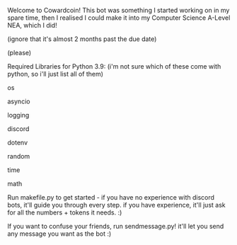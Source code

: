 Welcome to Cowardcoin!
This bot was something I started working on in my spare time, then I realised I could make it into my Computer Science A-Level NEA, which I did!

(ignore that it's almost 2 months past the due date)

(please)

Required Libraries for Python 3.9: (i'm not sure which of these come with python, so i'll just list all of them)

os

asyncio

logging

discord

dotenv

random

time

math



Run makefile.py to get started - if you have no experience with discord bots, it'll guide you through every step. if you have experience, it'll just ask for all the numbers + tokens it needs. :)

If you want to confuse your friends, run sendmessage.py! it'll let you send any message you want as the bot :)